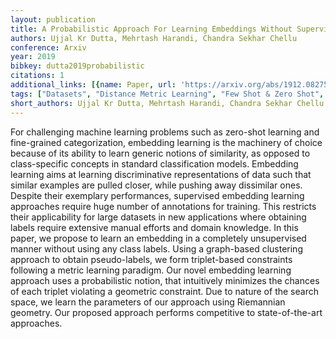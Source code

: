 ```yaml
---
layout: publication
title: A Probabilistic Approach For Learning Embeddings Without Supervision
authors: Ujjal Kr Dutta, Mehrtash Harandi, Chandra Sekhar Chellu
conference: Arxiv
year: 2019
bibkey: dutta2019probabilistic
citations: 1
additional_links: [{name: Paper, url: 'https://arxiv.org/abs/1912.08275'}]
tags: ["Datasets", "Distance Metric Learning", "Few Shot & Zero Shot", "Unsupervised"]
short_authors: Ujjal Kr Dutta, Mehrtash Harandi, Chandra Sekhar Chellu
---
```

For challenging machine learning problems such as zero-shot learning and
fine-grained categorization, embedding learning is the machinery of choice
because of its ability to learn generic notions of similarity, as opposed to
class-specific concepts in standard classification models. Embedding learning
aims at learning discriminative representations of data such that similar
examples are pulled closer, while pushing away dissimilar ones. Despite their
exemplary performances, supervised embedding learning approaches require huge
number of annotations for training. This restricts their applicability for
large datasets in new applications where obtaining labels require extensive
manual efforts and domain knowledge. In this paper, we propose to learn an
embedding in a completely unsupervised manner without using any class labels.
Using a graph-based clustering approach to obtain pseudo-labels, we form
triplet-based constraints following a metric learning paradigm. Our novel
embedding learning approach uses a probabilistic notion, that intuitively
minimizes the chances of each triplet violating a geometric constraint. Due to
nature of the search space, we learn the parameters of our approach using
Riemannian geometry. Our proposed approach performs competitive to
state-of-the-art approaches.